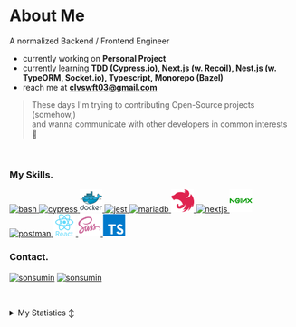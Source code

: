 # About Me

A normalized Backend / Frontend Engineer

- currently working on **Personal Project**
- currently learning **TDD (Cypress.io), Next.js (w. Recoil), Nest.js (w. TypeORM, Socket.io), Typescript, Monorepo (Bazel)**
- reach me at **clvswft03@gmail.com**

> These days I'm trying to contributing Open-Source projects (somehow,)\
> and wanna communicate with other developers in common interests 💬

&nbsp;

<h3 align="left">My Skills.</h3>
<p align="left"> <a href="https://www.gnu.org/software/bash/" target="_blank" rel="noreferrer"> <img src="https://www.vectorlogo.zone/logos/gnu_bash/gnu_bash-icon.svg" alt="bash" width="40" height="40"/> </a> <a href="https://www.cypress.io" target="_blank" rel="noreferrer"> <img src="https://raw.githubusercontent.com/simple-icons/simple-icons/6e46ec1fc23b60c8fd0d2f2ff46db82e16dbd75f/icons/cypress.svg" alt="cypress" width="40" height="40"/> </a> <a href="https://www.docker.com/" target="_blank" rel="noreferrer"> <img src="https://raw.githubusercontent.com/devicons/devicon/master/icons/docker/docker-original-wordmark.svg" alt="docker" width="40" height="40"/> </a> <a href="https://jestjs.io" target="_blank" rel="noreferrer"> <img src="https://www.vectorlogo.zone/logos/jestjsio/jestjsio-icon.svg" alt="jest" width="40" height="40"/> </a> <a href="https://mariadb.org/" target="_blank" rel="noreferrer"> <img src="https://www.vectorlogo.zone/logos/mariadb/mariadb-icon.svg" alt="mariadb" width="40" height="40"/> </a> <a href="https://nestjs.com/" target="_blank" rel="noreferrer"> <img src="https://raw.githubusercontent.com/devicons/devicon/master/icons/nestjs/nestjs-plain.svg" alt="nestjs" width="40" height="40"/> </a> <a href="https://nextjs.org/" target="_blank" rel="noreferrer"> <img src="https://cdn.worldvectorlogo.com/logos/nextjs-2.svg" alt="nextjs" width="40" height="40"/> </a> <a href="https://www.nginx.com" target="_blank" rel="noreferrer"> <img src="https://raw.githubusercontent.com/devicons/devicon/master/icons/nginx/nginx-original.svg" alt="nginx" width="40" height="40"/> </a> <a href="https://postman.com" target="_blank" rel="noreferrer"> <img src="https://www.vectorlogo.zone/logos/getpostman/getpostman-icon.svg" alt="postman" width="40" height="40"/> </a> <a href="https://reactjs.org/" target="_blank" rel="noreferrer"> <img src="https://raw.githubusercontent.com/devicons/devicon/master/icons/react/react-original-wordmark.svg" alt="react" width="40" height="40"/> </a> <a href="https://sass-lang.com" target="_blank" rel="noreferrer"> <img src="https://raw.githubusercontent.com/devicons/devicon/master/icons/sass/sass-original.svg" alt="sass" width="40" height="40"/> </a> <a href="https://www.typescriptlang.org/" target="_blank" rel="noreferrer"> <img src="https://raw.githubusercontent.com/devicons/devicon/master/icons/typescript/typescript-original.svg" alt="typescript" width="40" height="40"/> </a> </p>

<h3 align="left">Contact.</h3>
<p align="left"> <a href="https://linkedin.com/in/sonsumin" target="blank"><img align="center" src="https://raw.githubusercontent.com/rahuldkjain/github-profile-readme-generator/master/src/images/icons/Social/github.svg" alt="sonsumin" height="30" width="40" /></a> <a href="https://linkedin.com/in/sonsumin" target="blank"><img align="center" src="https://raw.githubusercontent.com/rahuldkjain/github-profile-readme-generator/master/src/images/icons/Social/linked-in-alt.svg" alt="sonsumin" height="30" width="40" /></a>
</p>

&nbsp;

<details>
 <summary>My Statistics ↕️</summary>

<!--START_SECTION:waka-->
![Code Time](http://img.shields.io/badge/Code%20Time-1%2C829%20hrs%2015%20mins-blue)

![Profile Views](http://img.shields.io/badge/Profile%20Views-1-blue)

**🐱 My GitHub Data** 

> 📦 12.9 MB Used in GitHub's Storage 
 > 
> 💼 Opted to Hire
 > 
> 📜 545 Public Repositories 
 > 
> 🔑 153 Private Repositories 
 > 
**I'm a Night 🦉** 

```text
🌞 Morning                3393 commits        ██░░░░░░░░░░░░░░░░░░░░░░░   07.42 % 
🌆 Daytime                16235 commits       █████████░░░░░░░░░░░░░░░░   35.48 % 
🌃 Evening                16967 commits       █████████░░░░░░░░░░░░░░░░   37.08 % 
🌙 Night                  9157 commits        █████░░░░░░░░░░░░░░░░░░░░   20.01 % 
```
📅 **I'm Most Productive on Monday** 

```text
Monday                   8422 commits        █████░░░░░░░░░░░░░░░░░░░░   18.41 % 
Tuesday                  7858 commits        ████░░░░░░░░░░░░░░░░░░░░░   17.18 % 
Wednesday                6829 commits        ████░░░░░░░░░░░░░░░░░░░░░   14.93 % 
Thursday                 6901 commits        ████░░░░░░░░░░░░░░░░░░░░░   15.08 % 
Friday                   6965 commits        ████░░░░░░░░░░░░░░░░░░░░░   15.22 % 
Saturday                 4069 commits        ██░░░░░░░░░░░░░░░░░░░░░░░   08.89 % 
Sunday                   4708 commits        ███░░░░░░░░░░░░░░░░░░░░░░   10.29 % 
```


📊 **This Week I Spent My Time On** 

```text
🕑︎ Time Zone: Asia/Seoul

💬 Programming Languages: 
Nix                      1 hr 58 mins        ██████████████████████░░░   89.25 % 
Other                    3 mins              █░░░░░░░░░░░░░░░░░░░░░░░░   02.90 % 
Bash                     3 mins              █░░░░░░░░░░░░░░░░░░░░░░░░   02.73 % 
Makefile                 3 mins              █░░░░░░░░░░░░░░░░░░░░░░░░   02.47 % 
sh                       1 min               ░░░░░░░░░░░░░░░░░░░░░░░░░   01.16 % 

🔥 Editors: 
Neovim                   2 hrs 12 mins       █████████████████████████   100.00 % 

💻 Operating System: 
Mac                      2 hrs 12 mins       █████████████████████████   100.00 % 
```

**I Mostly Code in TypeScript** 

```text
TypeScript               28 repos            █████░░░░░░░░░░░░░░░░░░░░   20.00 % 
Python                   27 repos            █████░░░░░░░░░░░░░░░░░░░░   19.29 % 
Shell                    13 repos            ██░░░░░░░░░░░░░░░░░░░░░░░   09.29 % 
Nix                      6 repos             █░░░░░░░░░░░░░░░░░░░░░░░░   04.29 % 
Lua                      2 repos             ░░░░░░░░░░░░░░░░░░░░░░░░░   01.43 % 
```



**Timeline**

![Lines of Code chart](https://raw.githubusercontent.com/testfailed/testfailed/main/assets/bar_graph.png)


 Last Updated on 08/06/2024 12:50:23 UTC
<!--END_SECTION:waka-->
</details>
